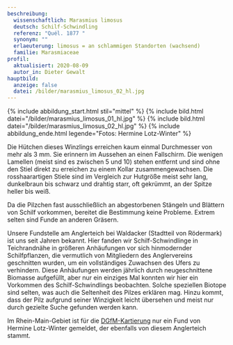 ```yaml
---
beschreibung:
  wissenschaftlich: Marasmius limosus
  deutsch: Schilf-Schwindling
  referenz: "Quél. 1877 "
  synonym: ""
  erlaeuterung: limosus = an schlammigen Standorten (wachsend)
  familie: Marasmiaceae
profil:
  aktualisiert: 2020-08-09
  autor_in: Dieter Gewalt
hauptbild:
  anzeige: false
  datei: /bilder/marasmius_limosus_02_hl.jpg
---
```

{% include abbildung_start.html stil="mittel" %}
{% include bild.html datei="/bilder/marasmius_limosus_01_hl.jpg" %}
{% include bild.html datei="/bilder/marasmius_limosus_02_hl.jpg" %}
{% include abbildung_ende.html legende="Fotos: Hermine Lotz-Winter" %}

Die Hütchen dieses Winzlings erreichen kaum einmal Durchmesser von mehr als 3 mm. Sie erinnern im Aussehen an einen Fallschirm. Die wenigen Lamellen (meist sind es zwischen 5 und 10) stehen entfernt und sind ohne den Stiel direkt zu erreichen zu einem Kollar zusammengewachsen. Die rosshaarartigen Stiele sind im Vergleich zur Hutgröße meist sehr lang, dunkelbraun bis schwarz und drahtig starr, oft gekrümmt, an der Spitze heller bis weiß.

Da die Pilzchen fast ausschließlich an abgestorbenen Stängeln und Blättern von Schilf vorkommen, bereitet die Bestimmung keine Probleme. Extrem selten sind Funde an anderen Gräsern.

Unsere Fundstelle am Anglerteich bei Waldacker (Stadtteil von Rödermark) ist uns seit Jahren bekannt. Hier fanden wir Schilf-Schwindlinge in Teichrandnähe in größeren Anhäufungen vor sich hinmodernder Schilfpflanzen, die vermutlich von Mitgliedern des Anglervereins geschnitten wurden, um ein vollständiges Zuwachsen des Ufers zu verhindern. Diese Anhäufungen werden jährlich durch neugeschnittene Biomasse aufgefüllt, aber nur ein einziges Mal konnten wir hier ein Vorkommen des Schilf-Schwindlings beobachten. Solche speziellen Biotope sind selten, was auch die Seltenheit des Pilzes erklären mag. Hinzu kommt, dass der Pilz aufgrund seiner Winzigkeit leicht übersehen und meist nur durch gezielte Suche gefunden werden kann.

Im Rhein-Main-Gebiet ist für die [DGfM-Kartierung](http://hessen.pilze-deutschland.de/organismen/marasmius-limosus-qu%C3%A9l-1877-1) nur ein Fund von Hermine Lotz-Winter gemeldet, der ebenfalls von diesem Anglerteich stammt.